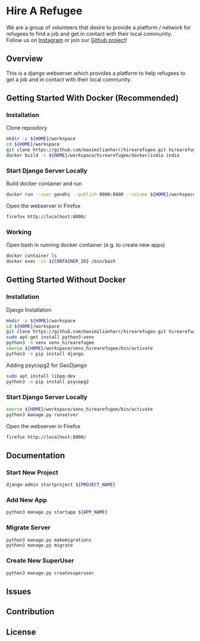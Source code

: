 # Hire A Refugee
We are a group of volunteers that desire to provide a platform / network for refugees to find a job and get in contact with their local community.  
Follow us on [Instagram](https://www.instagram.com/hirearefugee/) or join our [Github project](https://github.com/maximilianharr/hirearefugee)!  

## Overview
This is a django webserver which provides a platform to help refugees to get a job and in contact with their local community.  

## Getting Started With Docker (Recommended)

### Installation
Clone repository
```bash
mkdir -p ${HOME}/workspace
cd ${HOME}/workspace
git clone https://github.com/maximilianharr/hirearefugee.git hirearefugee
docker build -t ${HOME}/workspace/hirearefugee/docker/india india
```

### Start Django Server Locally
Build docker container and run
```bash
docker run --user gandhi --publish 8000:8000 --volume ${HOME}/workspace:/home/gandhi/workspace -h india -it hirearefugee/india bash
```

Open the webserver in Firefox
```bash
firefox http://localhost:8000/
```

### Working
Open bash in running docker container (e.g. to create new apps)
```bash
docker container ls
docker exec -it ${CONTAINER_ID} /bin/bash
```

## Getting Started Without Docker

### Installation
Django Installation
```bash
mkdir -p ${HOME}/workspace
cd ${HOME}/workspace
git clone https://github.com/maximilianharr/hirearefugee.git hirearefugee
sudo apt-get install python3-venv
python3 -m venv venv_hirearefugee
source ${HOME}/workspace/venv_hirearefugee/bin/activate
python3 -m pip install django
```

Adding psycopg2 for GeoDjango
```bash
sudo apt install libpq-dev
python3 -m pip install psycopg2
```

### Start Django Server Locally
```bash
source ${HOME}/workspace/venv_hirearefugee/bin/activate
python3 manage.py runserver
```

Open the webserver in Firefox  
```bash
firefox http://localhost:8000/
```

## Documentation

### Start New Project
```bash
django-admin startproject ${PROJECT_NAME}
```

### Add New App
```bash
python3 manage.py startapp ${APP_NAME}
```

### Migrate Server
```bash
python3 manage.py makemigrations
python3 manage.py migrate
```

### Create New SuperUser
```bash
python3 manage.py createsuperuser
```

## Issues

## Contribution

## License